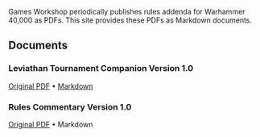 Games Workshop periodically publishes rules addenda for Warhammer 40,000 as PDFs. This site provides these PDFs as Markdown documents.

## Documents

### Leviathan Tournament Companion Version 1.0
[Original PDF](docs/leviathan-tournament-companion-version-1.0.pdf) • [Markdown](docs/leviathan-tournament-companion-version-1.0/leviathan-tournament-companion-version-1.0.md)

### Rules Commentary Version 1.0
[Original PDF](docs/rules-commentary-version-1.0.pdf) • Markdown
